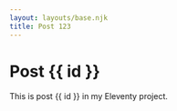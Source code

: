 ```yaml
---
layout: layouts/base.njk
title: Post 123
---
```


# Post {{ id }}

This is post {{ id }} in my Eleventy project.
